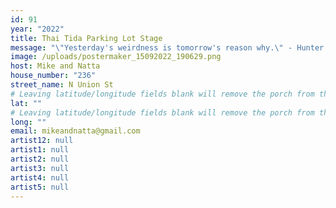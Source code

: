 ```yaml
---
id: 91
year: "2022"
title: Thai Tida Parking Lot Stage
message: "\"Yesterday's weirdness is tomorrow's reason why.\" - Hunter S Thompson "
image: /uploads/postermaker_15092022_190629.png
host: Mike and Natta
house_number: "236"
street_name: N Union St
# Leaving latitude/longitude fields blank will remove the porch from the Porchfest map.
lat: ""
# Leaving latitude/longitude fields blank will remove the porch from the Porchfest map.
long: ""
email: mikeandnatta@gmail.com
artist12: null
artist1: null
artist2: null
artist3: null
artist4: null
artist5: null
---
```

